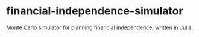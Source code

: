 # financial-independence-simulator
Monte Carlo simulator for planning financial independence, written in Julia.
